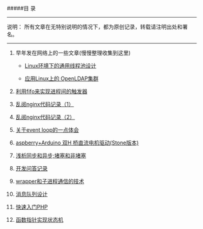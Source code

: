 #####目 录
***
说明： 所有文章在无特别说明的情况下，都为原创记录，转载请注明出处和署名。
***

1. 早年发在网络上的一些文章(慢慢整理收集到这里)

   * [Linux环境下的通用线程池设计](http://wenku.baidu.com/link?url=E1iLLWSa6oLCqPRtgJY4_ajVZ-gsOkvSHOn5RVteo5hsUifmrvrodh-W8UiKMV3WHiWRy3Ys575iDWX_oh40zSJEadPdnKmoxqPAKNgFGfC)

   * [应用Linux上的 OpenLDAP集群](http://www.ccidnet.com/2004/1209/187665.shtml)
   
   

2. [利用fifo来实现进程间的触发器](http://www.lexmao.com/blog_001.html)

3. [乱阅nginx代码记录（1）](http://www.lexmao.com/blog_002.html)

4. [乱阅nginx代码记录（2）](http://www.lexmao.com/blog_003.html)

5. [关于event loop的一点体会](http://www.lexmao.com/blog_004.html)

6. [aspberry+Arduino 双H 桥直流电机驱动(Stone版本)](http://www.lexmao.com/blog_005.html)

7. [浅析同步和异步;堵塞和非堵塞](http://www.lexmao.com/blog_006.html)

8. [开发问答记录](http://www.lexmao.com/blog_007.html)

9. [wrapper和子进程通信的技术](http://www.lexmao.com/blog_008.html) 

10. [消息队列设计](http://www.lexmao.com/blog_009.html) 

11. [快速入门PHP](http://www.lexmao.com/blog_010.html) 

12. [函数指针实现状态机](http://www.lexmao.com/blog_011.html) 